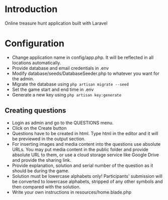 # Introduction

Online treasure hunt application built with Laravel

# Configuration

* Change application name in config/app.php. It will be reflected in all locations automatically.
* Provide database and email credentials in .env
* Modify database/seeds/DatabaseSeeder.php to whatever you want for the admin.
* Migrate the database using `php artisan migrate --seed`
* Set the game start and end time in .env
* Generate a new key using `php artisan key:generate`

## Creating questions

* Login as admin and go to the QUESTIONS menu. 
* Click on the Create button
* Questions have to be created in html. Type html in the editor and it will be previewed in the output section. 
* For inserting images and media content into the questions use absolute URLs. You may put media content in the public folder and 
  provide absolute URL to them, or use a cloud storage service like Google Drive and provide the sharing link.
* Provide explanation, solution and serial number of the question as it should be during the game.
* Solution must be lowercase alphabets only! Participants' submission will be converted to lowercase alphabets, 
  stripped of any other symbols and then compared with the solution.
* Write your own instructions in resources/home.blade.php
